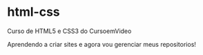 # html-css
 Curso de HTML5 e CSS3 do CursoemVideo

Aprendendo a criar sites e agora vou gerenciar meus repositorios!